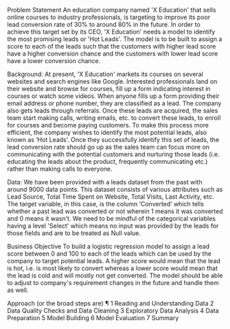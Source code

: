Problem Statement
An education company named 'X Education' that sells online courses to industry professionals, is targeting to improve its poor lead conversion rate of 30% to around 80% in the future. In order to achieve this target set by its CEO, 'X Education' needs a model to identify the most promising leads or 'Hot Leads'. The model is to be built to assign a score to each of the leads such that the customers with higher lead score have a higher conversion chance and the customers with lower lead score have a lower conversion chance.

Background: At present, 'X Education' markets its courses on several websites and search engines like Google. Interested professionals land on their website and browse for courses, fill up a form indicating interest in courses or watch some videos. When anyone fills up a form providing their email address or phone number, they are classified as a lead. The company also gets leads through referrals. Once these leads are acquired, the sales team start making calls, writing emails, etc. to convert these leads, to enroll for courses and become paying customers. To make this process more efficient, the company wishes to identify the most potential leads, also known as ‘Hot Leads’. Once they successfully identify this set of leads, the lead conversion rate should go up as the sales team can focus more on communicating with the potential customers and nurturing those leads (i.e. educating the leads about the product, frequently communicating etc.) rather than making calls to everyone.

Data: We have been provided with a leads dataset from the past with around 9000 data points. This dataset consists of various attributes such as Lead Source, Total Time Spent on Website, Total Visits, Last Activity, etc. The target variable, in this case, is the column ‘Converted’ which tells whether a past lead was converted or not wherein 1 means it was converted and 0 means it wasn’t. We need to be mindful of the categorical variables having a level 'Select' which means no input was provided by the leads for those fields and are to be treated as Null value.

Business Objective
To build a logistic regression model to assign a lead score between 0 and 100 to each of the leads which can be used by the company to target potential leads. A higher score would mean that the lead is hot, i.e. is most likely to convert whereas a lower score would mean that the lead is cold and will mostly not get converted.
The model should be able to adjust to company's requirement changes in the future and handle them as well.

Approach (or the broad steps are) ¶
1  Reading and Understanding Data
2  Data Quality Checks and Data Cleaning
3  Exploratory Data Analysis
4  Data Preparation
5  Model Building
6  Model Evaluation
7  Summary
